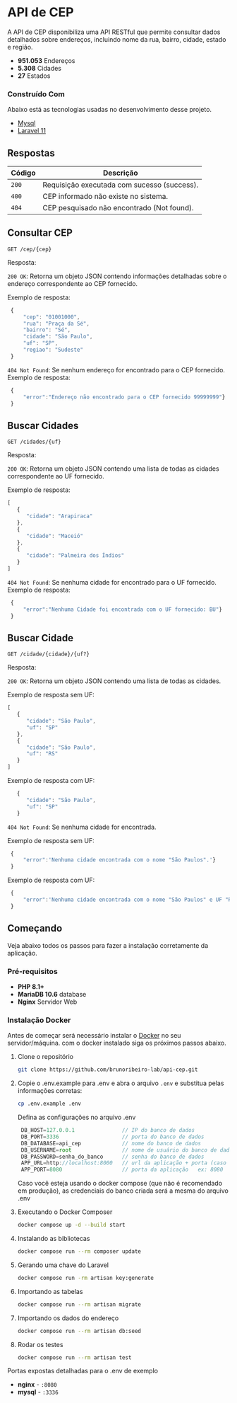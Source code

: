 # API de CEP

A API de CEP disponibiliza uma API RESTful que permite consultar dados detalhados sobre endereços, incluindo nome da rua, bairro, cidade, estado e região.

* **951.053** Endereços
* **5.308** Cidades
* **27** Estados

### Construído Com

Abaixo está as tecnologias usadas no desenvolvimento desse projeto.

* [Mysql](https://www.mysql.com/)
* [Laravel 11](https://laravel.com/docs/11.x)

## Respostas

| Código | Descrição |
|---|---|
| `200` | Requisição executada com sucesso (success).|
| `400` | CEP informado não existe no sistema.|
| `404` | CEP pesquisado não encontrado (Not found).|
 
## Consultar CEP

`GET /cep/{cep}`

Resposta:

`200 OK`: Retorna um objeto JSON contendo informações detalhadas sobre o endereço correspondente ao CEP fornecido.

Exemplo de resposta:
   ```js
    {
        "cep": "01001000",
        "rua": "Praça da Sé",
        "bairro": "Sé",
        "cidade": "São Paulo",
        "uf": "SP",
        "regiao": "Sudeste"
    }
   ```
`404 Not Found`: Se nenhum endereço for encontrado para o CEP fornecido.
Exemplo de resposta:
   ```js
    {
        "error":"Endereço não encontrado para o CEP fornecido 99999999"}
    }
   ```


## Buscar Cidades

`GET /cidades/{uf}`

Resposta:

`200 OK`: Retorna um objeto JSON contendo uma lista de todas as cidades correspondente ao UF fornecido.


Exemplo de resposta:
   ```js
   [
      {
         "cidade": "Arapiraca"
      },
      {
         "cidade": "Maceió"
      },
      {
         "cidade": "Palmeira dos Índios"
      }
   ]
   ```
`404 Not Found`: Se nenhuma cidade for encontrado para o UF fornecido.
Exemplo de resposta:
   ```js
    {
        "error":"Nenhuma Cidade foi encontrada com o UF fornecido: BU"}
    }
   ```

## Buscar Cidade

`GET /cidade/{cidade}/{uf?}`

Resposta:

`200 OK`: Retorna um objeto JSON contendo uma lista de todas as cidades.


Exemplo de resposta sem UF:
   ```js
   [
      {
         "cidade": "São Paulo",
         "uf": "SP"
      },
      {
         "cidade": "São Paulo",
         "uf": "RS"
      }
   ]
   ```

Exemplo de resposta com UF:
   ```js
      {
         "cidade": "São Paulo",
         "uf": "SP"
      }
   ```

`404 Not Found`: Se nenhuma cidade for encontrada.

Exemplo de resposta sem UF:
   ```js
    {
        "error":'Nenhuma cidade encontrada com o nome "São Paulos".'}
    }
   ```

Exemplo de resposta com UF:

   ```js
    {
        "error":'Nenhuma cidade encontrada com o nome "São Paulos" e UF "RJ".'}
    }
   ```

## Começando

Veja abaixo todos os passos para fazer a instalação corretamente da aplicação.

### Pré-requisitos

* **PHP 8.1+**
* **MariaDB 10.6** database
* **Nginx** Servidor Web

### Instalação Docker

Antes de começar será necessário instalar o [Docker](https://www.docker.com/) no seu servidor/máquina.
com o docker instalado siga os próximos passos abaixo.

1. Clone o repositório
   ```sh
   git clone https://github.com/brunoribeiro-lab/api-cep.git
   ```
2. Copie o .env.example para .env e abra o arquivo `.env` e substitua pelas informações corretas:
   ```sh
   cp .env.example .env
   ```
   Defina as configurações no arquivo .env
   ```js
    DB_HOST=127.0.0.1               // IP do banco de dados
    DB_PORT=3336                    // porta do banco de dados
    DB_DATABASE=api_cep             // nome do banco de dados
    DB_USERNAME=root                // nome de usuário do banco de dados
    DB_PASSWORD=senha_do_banco      // senha do banco de dados
    APP_URL=http://localhost:8000   // url da aplicação + porta (caso seja diferente de 80 não precisa informar a porta)
    APP_PORT=8080                   // porta da aplicação   ex: 8080
   ```

   Caso você esteja usando o docker compose (que não é recomendado em produção), as credenciais do banco criada será a mesma do arquivo .env

3. Executando o Docker Composer
   ```sh
   docker compose up -d --build start
   ```

4. Instalando as bibliotecas
   ```sh
   docker compose run --rm composer update
   ```

5. Gerando uma chave do Laravel
   ```sh
   docker compose run -rm artisan key:generate
   ```

6. Importando as tabelas
   ```sh
   docker compose run --rm artisan migrate
   ```

7. Importando os dados do endereço
   ```sh
   docker compose run --rm artisan db:seed
   ```
8. Rodar os testes
   ```sh
   docker compose run --rm artisan test
   ```

Portas expostas detalhadas para o .env de exemplo
 
- **nginx** - `:8080`
- **mysql** - `:3336`